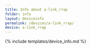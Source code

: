 ```yaml
---
title: Info about a-link_rrap
folder: info
layout: deviceinfo
permalink: /devices/a-link_rrap/
device: a-link_rrap
---
```

{% include templates/device_info.md %}
